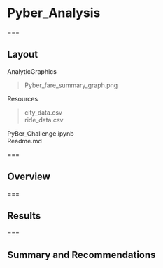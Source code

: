 # Pyber_Analysis

===
## Layout
AnalyticGraphics   
  >Pyber_fare_summary_graph.png   
  
Resources   
   >city_data.csv   
   >ride_data.csv   
   
PyBer_Challenge.ipynb   
Readme.md   

===
## Overview   

   
===   
## Results   

   
===
## Summary and Recommendations
